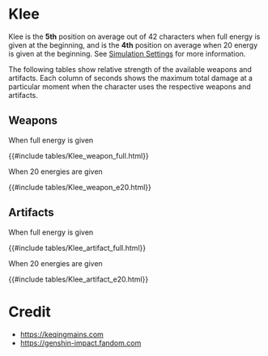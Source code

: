 # Klee

Klee is the **5th** position on average out of 42
characters when full energy is given at the beginning, and is the
**4th** position on average when 20 energy is given at the
beginning. See [Simulation Settings](./simulation_settings.md) for more
information.

The following tables show relative strength of the available weapons and
artifacts. Each column of seconds shows the maximum total damage at a
particular moment when the character uses the respective weapons and
artifacts.

## Weapons

When full energy is given

{{#include tables/Klee_weapon_full.html}}

When 20 energies are given

{{#include tables/Klee_weapon_e20.html}}

## Artifacts

When full energy is given

{{#include tables/Klee_artifact_full.html}}

When 20 energies are given

{{#include tables/Klee_artifact_e20.html}}

# Credit

- <https://keqingmains.com>
- <https://genshin-impact.fandom.com>
